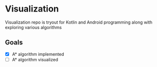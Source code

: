 # Visualization

Visualization repo is tryout for Kotlin and Android programming along with exploring various algorithms

## Goals
* [x] A* algorithm implemented
* [ ] A* algorithm visualized